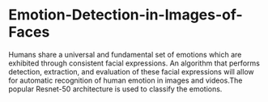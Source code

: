 # Emotion-Detection-in-Images-of-Faces

Humans share a universal and fundamental set of emotions which are exhibited through consistent facial expressions. An algorithm that performs detection, extraction,
and evaluation of these facial expressions will allow for automatic recognition of human emotion in images and videos.The popular Resnet-50 architecture is used to 
classify the emotions.
